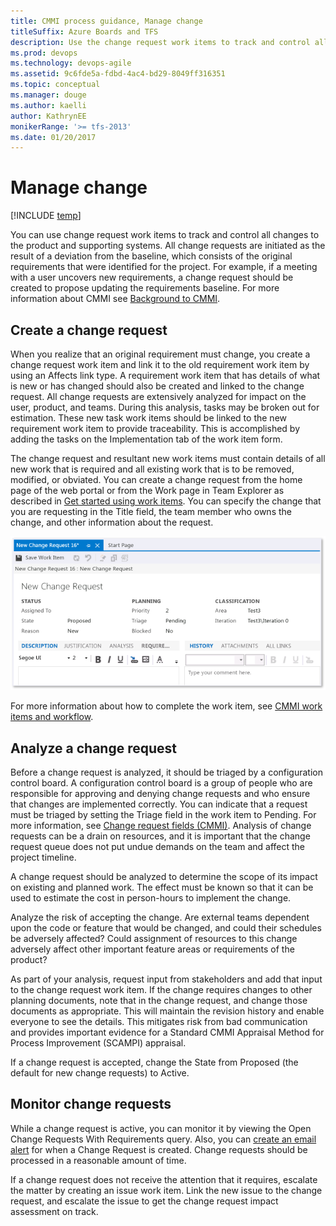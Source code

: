 ```yaml
---
title: CMMI process guidance, Manage change 
titleSuffix: Azure Boards and TFS
description: Use the change request work items to track and control all changes to the product and supporting systems - Team Foundation Server  
ms.prod: devops
ms.technology: devops-agile
ms.assetid: 9c6fde5a-fdbd-4ac4-bd29-8049ff316351
ms.topic: conceptual
ms.manager: douge
ms.author: kaelli
author: KathrynEE
monikerRange: '>= tfs-2013'
ms.date: 01/20/2017
---
```


# Manage change

[!INCLUDE [temp](../../../../_shared/version-vsts-tfs-all-versions.md)]

You can use change request work items to track and control all changes to the product and supporting systems. All change requests are initiated as the result of a deviation from the baseline, which consists of the original requirements that were identified for the project. For example, if a meeting with a user uncovers new requirements, a change request should be created to propose updating the requirements baseline. For more information about CMMI see [Background to CMMI](guidance-background-to-cmmi.md).  
  
##  <a name="Creating"></a> Create a change request  
 When you realize that an original requirement must change, you create a change request work item and link it to the old requirement work item by using an Affects link type. A requirement work item that has details of what is new or has changed should also be created and linked to the change request. All change requests are extensively analyzed for impact on the user, product, and teams. During this analysis, tasks may be broken out for estimation. These new task work items should be linked to the new requirement work item to provide traceability. This is accomplished by adding the tasks on the Implementation tab of the work item form.  
  
 The change request and resultant new work items must contain details of all new work that is required and all existing work that is to be removed, modified, or obviated. You can create a change request from the home page of the web portal or from the Work page in Team Explorer as described in [Get started using work items](../../../work-items/view-add-work-items.md). You can specify the change that you are requesting in the Title field, the team member who owns the change, and other information about the request.  
  
 ![Change Request Work Item Form](_img/procguid_cmmi_form.png "ProcGuid_CMMI_form")  
  
 For more information about how to complete the work item, see [CMMI work items and workflow](../cmmi-process-workflow.md).  
  
##  <a name="Analyzing"></a> Analyze a change request  
 Before a change request is analyzed, it should be triaged by a configuration control board. A configuration control board is a group of people who are responsible for approving and denying change requests and who ensure that changes are implemented correctly. You can indicate that a request must be triaged by setting the Triage field in the work item to Pending. For more information, see [Change request fields (CMMI)](guidance-change-request-field-reference-cmmi.md). Analysis of change requests can be a drain on resources, and it is important that the change request queue does not put undue demands on the team and affect the project timeline.  
  
 A change request should be analyzed to determine the scope of its impact on existing and planned work. The effect must be known so that it can be used to estimate the cost in person-hours to implement the change.  
  
 Analyze the risk of accepting the change. Are external teams dependent upon the code or feature that would be changed, and could their schedules be adversely affected? Could assignment of resources to this change adversely affect other important feature areas or requirements of the product?  
  
 As part of your analysis, request input from stakeholders and add that input to the change request work item. If the change requires changes to other planning documents, note that in the change request, and change those documents as appropriate. This will maintain the revision history and enable everyone to see the details. This mitigates risk from bad communication and provides important evidence for a Standard CMMI Appraisal Method for Process Improvement (SCAMPI) appraisal.  
  
 If a change request is accepted, change the State from Proposed (the default for new change requests) to Active.  
  
##  <a name="Monitoring"></a> Monitor change requests  
 While a change request is active, you can monitor it by viewing the Open Change Requests With Requirements query. Also, you can [create an email alert](../../../queries/alerts-and-notifications.md) for when a Change Request is created. Change requests should be processed in a reasonable amount of time.  
  
 If a change request does not receive the attention that it requires, escalate the matter by creating an issue work item. Link the new issue to the change request, and escalate the issue to get the change request impact assessment on track.